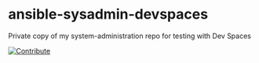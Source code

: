 # ansible-sysadmin-devspaces
Private copy of my system-administration repo for testing with Dev Spaces


[![Contribute](https://www.eclipse.org/che/contribute.svg)](https://devspaces.apps.cluster-nhdnf.nhdnf.sandbox2356.opentlc.com/#https://github.com/scdaniels/ansible-sysadmin-devspaces)
